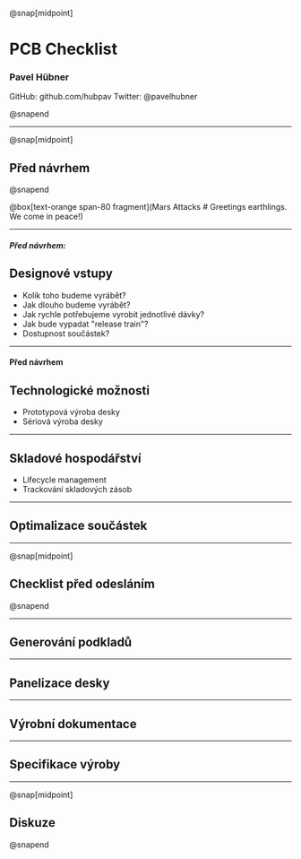 @snap[midpoint]
# PCB Checklist
### Pavel Hübner


GitHub: github.com/hubpav
Twitter: @pavelhubner

@snapend

---

@snap[midpoint]
## Před návrhem
@snapend

@box[text-orange span-80 fragment](Mars Attacks # Greetings earthlings. We come in peace!)

---

##### Před návrhem:

## Designové vstupy

* Kolik toho budeme vyrábět?
* Jak dlouho budeme vyrábět?
* Jak rychle potřebujeme vyrobit jednotlivé dávky?
* Jak bude vypadat "release train"?
* Dostupnost součástek?

---

#### Před návrhem

## Technologické možnosti

* Prototypová výroba desky
* Sériová výroba desky

---

## Skladové hospodářství

* Lifecycle management
* Trackování skladových zásob

---

## Optimalizace součástek

---

@snap[midpoint]
## Checklist před odesláním
@snapend

---

## Generování podkladů

---

## Panelizace desky

---

## Výrobní dokumentace

---

## Specifikace výroby

---

@snap[midpoint]
## Diskuze
@snapend